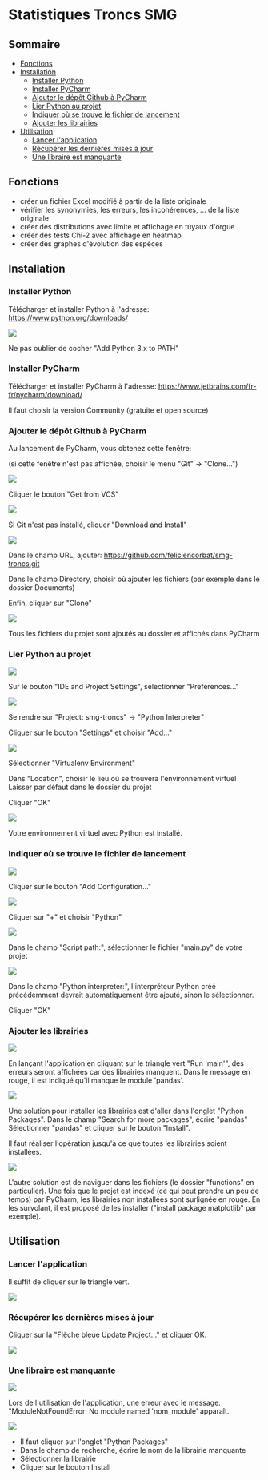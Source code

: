 # Statistiques Troncs SMG

## Sommaire
- [Fonctions](#fonctions)
- [Installation](#installation) 
  - [Installer Python](#installerpython)
  - [Installer PyCharm](#installerpycharm)
  - [Ajouter le dépôt Github à PyCharm](#ajoutergithub)
  - [Lier Python au projet](#lierpython)
  - [Indiquer où se trouve le fichier de lancement](#lancement)
  - [Ajouter les librairies](#librairies)
- [Utilisation](#utilisation)
  - [Lancer l'application](#lancer)
  - [Récupérer les dernières mises à jour](#miseajour)
  - [Une libraire est manquante](#librairie)

## Fonctions <a id="fonctions"></a>

- créer un fichier Excel modifié à partir de la liste originale
- vérifier les synonymies, les erreurs, les incohérences, ... de la liste originale
- créer des distributions avec limite et affichage en tuyaux d'orgue
- créer des tests Chi-2 avec affichage en heatmap
- créer des graphes d'évolution des espèces

## Installation <a id="installation"></a>

### Installer Python <a id="installerpython"></a>

Télécharger et installer Python à l'adresse: https://www.python.org/downloads/

![](readme/0.png)

Ne pas oublier de cocher "Add Python 3.x to PATH"

### Installer PyCharm <a id="installerpycharm"></a>

Télécharger et installer PyCharm à l'adresse: https://www.jetbrains.com/fr-fr/pycharm/download/

Il faut choisir la version Community (gratuite et open source)

### Ajouter le dépôt Github à PyCharm <a id="ajoutergithub"></a>

Au lancement de PyCharm, vous obtenez cette fenêtre:

(si cette fenêtre n'est pas affichée, choisir le menu "Git" -> "Clone...")

![](readme/1.png)

Cliquer le bouton "Get from VCS"

![](readme/2.png)

Si Git n'est pas installé, cliquer "Download and Install"

![](readme/3.png)

Dans le champ URL, ajouter: https://github.com/feliciencorbat/smg-troncs.git

Dans le champ Directory, choisir où ajouter les fichiers (par exemple dans le dossier Documents)

Enfin, cliquer sur "Clone"

![](readme/4.png)

Tous les fichiers du projet sont ajoutés au dossier et affichés dans PyCharm

### Lier Python au projet <a id="lierpython"></a>

![](readme/5.png)

Sur le bouton "IDE and Project Settings", sélectionner "Preferences..."

![](readme/6.png)

Se rendre sur "Project: smg-troncs" -> "Python Interpreter"

Cliquer sur le bouton "Settings" et choisir "Add..."

![](readme/7.png)

Sélectionner "Virtualenv Environment"

Dans "Location", choisir le lieu où se trouvera l'environnement virtuel
Laisser par défaut dans le dossier du projet

Cliquer "OK"

![](readme/8.png)

Votre environnement virtuel avec Python est installé.

### Indiquer où se trouve le fichier de lancement <a id="lancement"></a>

![](readme/9.png)

Cliquer sur le bouton "Add Configuration..."

![](readme/11.png)

Cliquer sur "+" et choisir "Python"

![](readme/12.png)

Dans le champ "Script path:", sélectionner le fichier "main.py" de votre projet

![](readme/13.png)

Dans le champ "Python interpreter:", l'interpréteur Python créé précédemment devrait automatiquement être ajouté, sinon le sélectionner.

Cliquer "OK"

### Ajouter les librairies <a id="librairies"></a>

![](readme/14.png)

En lançant l'application en cliquant sur le triangle vert "Run 'main'", des erreurs seront affichées car des librairies manquent. Dans le message en rouge, il est indiqué qu'il manque le module 'pandas'.

![](readme/15.png)

Une solution pour installer les librairies est d'aller dans l'onglet "Python Packages".
Dans le champ "Search for more packages", écrire "pandas"
Sélectionner "pandas" et cliquer sur le bouton "Install".

Il faut réaliser l'opération jusqu'à ce que toutes les librairies soient installées.

![](readme/16.png)

L'autre solution est de naviguer dans les fichiers (le dossier "functions" en particulier). Une fois que le projet est indexé (ce qui peut prendre un peu de temps) par PyCharm, les librairies non installées sont surlignée en rouge. En les survolant, il est proposé de les installer ("install package matplotlib" par exemple).

## Utilisation <a id="utilisation"></a>

### Lancer l'application <a id="lancer"></a>

Il suffit de cliquer sur le triangle vert.

![](readme/17.png)

### Récupérer les dernières mises à jour <a id="miseajour"></a>

Cliquer sur la "Flèche bleue Update Project..." et cliquer OK.

![](readme/18.png)

### Une libraire est manquante <a id="librairie"></a>

![](readme/19.png)

Lors de l'utilisation de l'application, une erreur avec le message: 
"ModuleNotFoundError: No module named 'nom_module' apparaît.

![](readme/20.png)

- Il faut cliquer sur l'onglet "Python Packages"
- Dans le champ de recherche, écrire le nom de la librairie manquante
- Sélectionner la librairie
- Cliquer sur le bouton Install